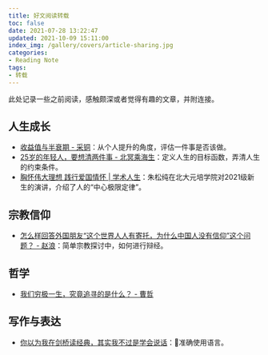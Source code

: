 ```yaml
---
title: 好文阅读转载
toc: false
date: 2021-07-28 13:22:47
updated: 2021-10-09 15:11:00
index_img: /gallery/covers/article-sharing.jpg
categories:
- Reading Note
tags: 
- 转载
---
```

<!-- omit in toc -->

此处记录一些之前阅读，感触颇深或者觉得有趣的文章，并附连接。

<!-- more -->

## 人生成长

- [收益值与半衰期 - 采铜](https://yzhang-gh.github.io/notes/reading/reward-and-half-life.html)：从个人提升的角度，评估一件事是否该做。
- [25岁的年轻人，要想清两件事 - 北冥乘海生](https://zhuanlan.zhihu.com/p/82028811)：定义人生的目标函数，弄清人生的约束条件。
- [胸怀伟大理想 践行爱国情怀 | 学术人生](https://mp.weixin.qq.com/s/PHJCHHUrj2CcfCk8vv24pA)：朱松纯在北大元培学院对2021级新生的演讲，介绍了人的“中心极限定律”。

## 宗教信仰

- [怎么样回答外国朋友“这个世界人人有寄托，为什么中国人没有信仰”这个问题？ - 赵浪](https://www.zhihu.com/question/426477472/answer/1590124777)：简单宗教探讨中，如何进行辩经。

## 哲学

- [我们穷极一生，究竟追寻的是什么？ - 曹哲](https://www.zhihu.com/question/384441334/answer/1146525915)

## 写作与表达

- [你以为我在剑桥读经典，其实我不过是学会说话](https://mp.weixin.qq.com/s/nNl6qZtVx8OjyiT1rz6JJA)：准确使用语言。
